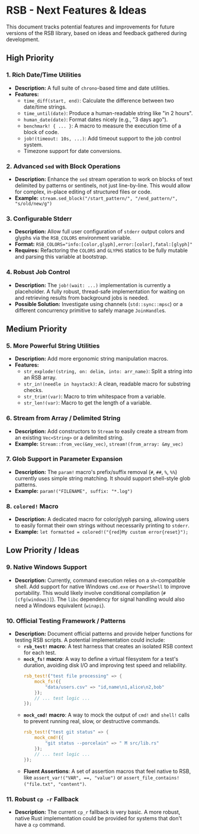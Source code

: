 # RSB - Next Features & Ideas

This document tracks potential features and improvements for future versions of the RSB library, based on ideas and feedback gathered during development.

## High Priority

### 1. Rich Date/Time Utilities
- **Description:** A full suite of `chrono`-based time and date utilities.
- **Features:**
  - `time_diff(start, end)`: Calculate the difference between two date/time strings.
  - `time_until(date)`: Produce a human-readable string like "in 2 hours".
  - `human_date(date)`: Format dates nicely (e.g., "3 days ago").
  - `benchmark! { ... }`: A macro to measure the execution time of a block of code.
  - `job!(timeout: 10s, ...)`: Add timeout support to the job control system.
  - Timezone support for date conversions.

### 2. Advanced `sed` with Block Operations
- **Description:** Enhance the `sed` stream operation to work on blocks of text delimited by patterns or sentinels, not just line-by-line. This would allow for complex, in-place editing of structured files or code.
- **Example:** `stream.sed_block("/start_pattern/", "/end_pattern/", "s/old/new/g")`

### 3. Configurable Stderr
- **Description:** Allow full user configuration of `stderr` output colors and glyphs via the `RSB_COLORS` environment variable.
- **Format:** `RSB_COLORS="info:[color,glyph],error:[color],fatal:[glyph]"`
- **Requires:** Refactoring the `COLORS` and `GLYPHS` statics to be fully mutable and parsing this variable at bootstrap.

### 4. Robust Job Control
- **Description:** The `job!(wait: ...)` implementation is currently a placeholder. A fully robust, thread-safe implementation for waiting on and retrieving results from background jobs is needed.
- **Possible Solution:** Investigate using channels (`std::sync::mpsc`) or a different concurrency primitive to safely manage `JoinHandle`s.

## Medium Priority

### 5. More Powerful String Utilities
- **Description:** Add more ergonomic string manipulation macros.
- **Features:**
    - `str_explode!(string, on: delim, into: arr_name)`: Split a string into an RSB array.
    - `str_in!(needle in haystack)`: A clean, readable macro for substring checks.
    - `str_trim!(var)`: Macro to trim whitespace from a variable.
    - `str_len!(var)`: Macro to get the length of a variable.

### 6. Stream from Array / Delimited String
- **Description:** Add constructors to `Stream` to easily create a stream from an existing `Vec<String>` or a delimited string.
- **Example:** `Stream::from_vec(&my_vec)`, `stream!(from_array: &my_vec)`

### 7. Glob Support in Parameter Expansion
- **Description:** The `param!` macro's prefix/suffix removal (`#`, `##`, `%`, `%%`) currently uses simple string matching. It should support shell-style glob patterns.
- **Example:** `param!("FILENAME", suffix: "*.log")`

### 8. `colored!` Macro
- **Description:** A dedicated macro for color/glyph parsing, allowing users to easily format their own strings without necessarily printing to `stderr`.
- **Example:** `let formatted = colored!("{red}My custom error{reset}");`

## Low Priority / Ideas

### 9. Native Windows Support
- **Description:** Currently, command execution relies on a `sh`-compatible shell. Add support for native Windows `cmd.exe` or `PowerShell` to improve portability. This would likely involve conditional compilation (`#[cfg(windows)]`). The `libc` dependency for signal handling would also need a Windows equivalent (`winapi`).

### 10. Official Testing Framework / Patterns
- **Description:** Document official patterns and provide helper functions for testing RSB scripts. A potential implementation could include:
  - **`rsb_test!` macro**: A test harness that creates an isolated RSB context for each test.
  - **`mock_fs!` macro**: A way to define a virtual filesystem for a test's duration, avoiding disk I/O and improving test speed and reliability.
    ```rust
    rsb_test!("test file processing" => {
        mock_fs!({
            "data/users.csv" => "id,name\n1,alice\n2,bob"
        });
        // ... test logic ...
    });
    ```
  - **`mock_cmd!` macro**: A way to mock the output of `cmd!` and `shell!` calls to prevent running real, slow, or destructive commands.
    ```rust
    rsb_test!("test git status" => {
        mock_cmd!({
            "git status --porcelain" => " M src/lib.rs"
        });
        // ... test logic ...
    });
    ```
  - **Fluent Assertions**: A set of assertion macros that feel native to RSB, like `assert_var!("VAR", ==, "value")` or `assert_file_contains!("file.txt", "content")`.

### 11. Robust `cp -r` Fallback
- **Description:** The current `cp_r` fallback is very basic. A more robust, native Rust implementation could be provided for systems that don't have a `cp` command.
